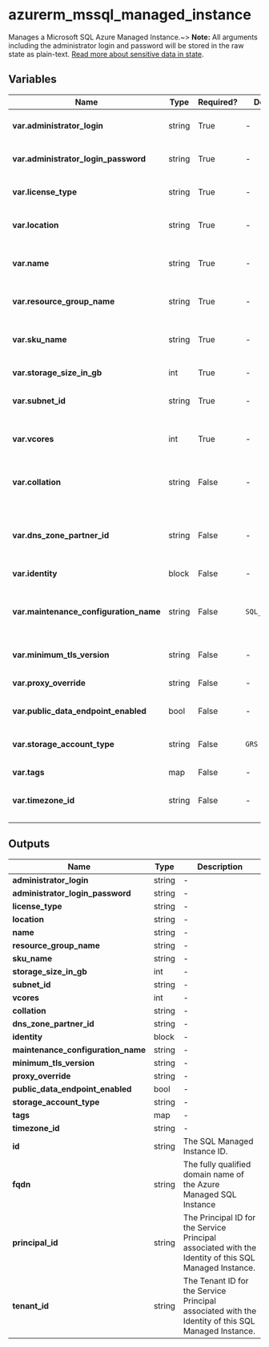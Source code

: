 # azurerm_mssql_managed_instance

Manages a Microsoft SQL Azure Managed Instance.~> **Note:** All arguments including the administrator login and password will be stored in the raw state as plain-text. [Read more about sensitive data in state](/docs/state/sensitive-data.html).

## Variables

| Name | Type | Required? | Default  | possible values | Description |
| ---- | ---- | --------- | -------- | ----------- | ----------- |
| **var.administrator_login** | string | True | -  |  -  | The administrator login name for the new SQL Managed Instance. Changing this forces a new resource to be created. | 
| **var.administrator_login_password** | string | True | -  |  -  | The password associated with the `administrator_login` user. Needs to comply with Azure's [Password Policy](https://msdn.microsoft.com/library/ms161959.aspx) | 
| **var.license_type** | string | True | -  |  `LicenseIncluded`, `BasePrice`  | What type of license the Managed Instance will use. Possible values are `LicenseIncluded` and `BasePrice`. | 
| **var.location** | string | True | -  |  -  | Specifies the supported Azure location where the resource exists. Changing this forces a new resource to be created. | 
| **var.name** | string | True | -  |  -  | The name of the SQL Managed Instance. This needs to be globally unique within Azure. Changing this forces a new resource to be created. | 
| **var.resource_group_name** | string | True | -  |  -  | The name of the resource group in which to create the SQL Managed Instance. Changing this forces a new resource to be created. | 
| **var.sku_name** | string | True | -  |  `GP_Gen4`, `GP_Gen5`, `GP_Gen8IM`, `GP_Gen8IH`, `BC_Gen4`, `BC_Gen5`, `BC_Gen8IM`, `BC_Gen8IH`  | Specifies the SKU Name for the SQL Managed Instance. Valid values include `GP_Gen4`, `GP_Gen5`, `GP_Gen8IM`, `GP_Gen8IH`, `BC_Gen4`, `BC_Gen5`, `BC_Gen8IM` or `BC_Gen8IH`. | 
| **var.storage_size_in_gb** | int | True | -  |  -  | Maximum storage space for the SQL Managed instance. This should be a multiple of 32 (GB). | 
| **var.subnet_id** | string | True | -  |  -  | The subnet resource id that the SQL Managed Instance will be associated with. Changing this forces a new resource to be created. | 
| **var.vcores** | int | True | -  |  -  | Number of cores that should be assigned to the SQL Managed Instance. Values can be `8`, `16`, or `24` for Gen4 SKUs, or `4`, `8`, `16`, `24`, `32`, `40`, `64`, or `80` for Gen5 SKUs. | 
| **var.collation** | string | False | -  |  -  | Specifies how the SQL Managed Instance will be collated. Default value is `SQL_Latin1_General_CP1_CI_AS`. Changing this forces a new resource to be created. | 
| **var.dns_zone_partner_id** | string | False | -  |  -  | The ID of the SQL Managed Instance which will share the DNS zone. This is a prerequisite for creating an `azurerm_sql_managed_instance_failover_group`. Setting this after creation forces a new resource to be created. | 
| **var.identity** | block | False | -  |  -  | An `identity` block. | 
| **var.maintenance_configuration_name** | string | False | `SQL_Default`  |  `SQL_Default`, `SQL_{Location}_MI_{Size}`, `SQL_EastUS_MI_1`  | The name of the Public Maintenance Configuration window to apply to the SQL Managed Instance. Valid values include `SQL_Default` or an Azure Location in the format `SQL_{Location}_MI_{Size}`(for example `SQL_EastUS_MI_1`). Defaults to `SQL_Default`. | 
| **var.minimum_tls_version** | string | False | -  |  `1.0`, `1.1`, `1.2`  | The Minimum TLS Version. Default value is `1.2` Valid values include `1.0`, `1.1`, `1.2`. | 
| **var.proxy_override** | string | False | -  |  `Default`, `Proxy`, `Redirect`  | Specifies how the SQL Managed Instance will be accessed. Default value is `Default`. Valid values include `Default`, `Proxy`, and `Redirect`. | 
| **var.public_data_endpoint_enabled** | bool | False | -  |  -  | Is the public data endpoint enabled? Default value is `false`. | 
| **var.storage_account_type** | string | False | `GRS`  |  `GRS`, `LRS`, `ZRS`  | Specifies the storage account type used to store backups for this database. Changing this forces a new resource to be created. Possible values are `GRS`, `LRS` and `ZRS`. Defaults to `GRS`. | 
| **var.tags** | map | False | -  |  -  | A mapping of tags to assign to the resource. | 
| **var.timezone_id** | string | False | -  |  -  | The TimeZone ID that the SQL Managed Instance will be operating in. Default value is `UTC`. Changing this forces a new resource to be created. | 



## Outputs

| Name | Type | Description |
| ---- | ---- | --------- | 
| **administrator_login** | string  | - | 
| **administrator_login_password** | string  | - | 
| **license_type** | string  | - | 
| **location** | string  | - | 
| **name** | string  | - | 
| **resource_group_name** | string  | - | 
| **sku_name** | string  | - | 
| **storage_size_in_gb** | int  | - | 
| **subnet_id** | string  | - | 
| **vcores** | int  | - | 
| **collation** | string  | - | 
| **dns_zone_partner_id** | string  | - | 
| **identity** | block  | - | 
| **maintenance_configuration_name** | string  | - | 
| **minimum_tls_version** | string  | - | 
| **proxy_override** | string  | - | 
| **public_data_endpoint_enabled** | bool  | - | 
| **storage_account_type** | string  | - | 
| **tags** | map  | - | 
| **timezone_id** | string  | - | 
| **id** | string  | The SQL Managed Instance ID. | 
| **fqdn** | string  | The fully qualified domain name of the Azure Managed SQL Instance | 
| **principal_id** | string  | The Principal ID for the Service Principal associated with the Identity of this SQL Managed Instance. | 
| **tenant_id** | string  | The Tenant ID for the Service Principal associated with the Identity of this SQL Managed Instance. | 